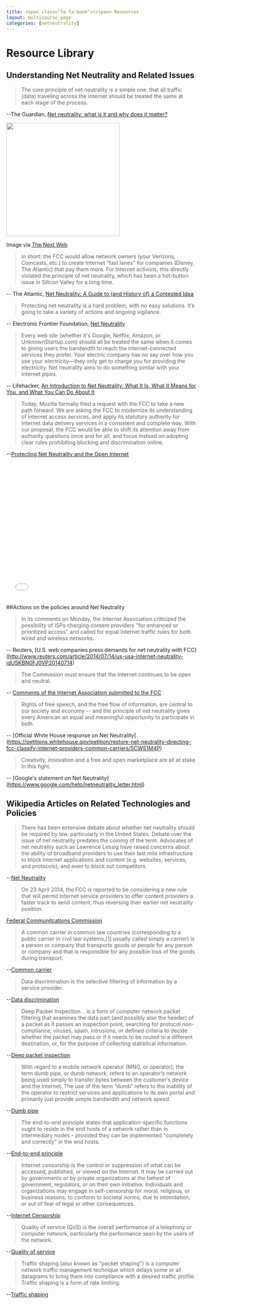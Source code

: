 ```yaml
---
title: <span class="fa fa-book"></span> Resources
layout: multicourse_page
categories: [netneutrality]
---
```


<script src="{{site.baseurl}}/js/make-api.js"></script>
<script src="{{site.baseurl}}/js/makeGallery.js"></script>

# Resource Library 

## Understanding Net Neutrality and Related Issues

>The core principle of net neutrality is a simple one: that all traffic (data) traveling across the internet should be treated the same at each stage of the process. 

--The Guardian, [Net neutrality: what is it and why does it matter?](http://www.theguardian.com/technology/2014/may/14/net-neutrality-fcc-what-is-it)

<div class="attribution">
<a href="http://thenextweb.com/us/2010/08/19/riaa-speaks-out-against-net-neutrality-again/"><img src="http://cdn1.tnwcdn.com/files/2010/08/net_neutrality.jpg" width="300px"></a>

<p>Image via <a href="http://thenextweb.com/us/2010/08/19/riaa-speaks-out-against-net-neutrality-again">The Next Web</a>
</p>
</div>

>In short: the FCC would allow network owners (your Verizons, Comcasts, etc.) to create Internet "fast lanes" for companies (Disney, The Atlantic) that pay them more. For Internet activists, this directly violated the principle of net neutrality, which has been a hot-button issue in Silicon Valley for a long time. 

-- The Atlantic, [Net Neutrality: A Guide to (and History of) a Contested Idea](http://www.theatlantic.com/technology/archive/2014/04/the-best-writing-on-net-neutrality/361237/)

>Protecting net neutrality is a hard problem, with no easy solutions.  It’s going to take a variety of actions and ongoing vigilance.

-- Electronic Frontier Foundation, [Net Neutrality](https://www.eff.org/issues/net-neutrality)

>Every web site (whether it's Google, Netflix, Amazon, or UnknownStartup.com) should all be treated the same when it comes to giving users the bandwidth to reach the internet-connected services they prefer. Your electric company has no say over how you use your electricity—they only get to charge you for providing the electricity. Net neutrality aims to do something similar with your internet pipes.

-- Lifehacker, [An Introduction to Net Neutrality: What It Is, What It Means for You, and What You Can Do About It](http://lifehacker.com/5720407/an-introduction-to-net-neutrality-what-it-is-what-it-means-for-you-and-what-you-can-do-about-it)

>Today, Mozilla formally filed a request with the FCC to take a new path forward. We are asking the FCC to modernize its understanding of Internet access services, and apply its statutory authority for Internet data delivery services in a consistent and complete way. With our proposal, the FCC would be able to shift its attention away from authority questions once and for all, and focus instead on adopting clear rules prohibiting blocking and discrimination online.

--[Protecting Net Neutrality and the Open Internet](https://blog.mozilla.org/netpolicy/2014/05/05/protecting-net-neutrality-and-the-open-internet/)

<iframe width="640" height="360" src="//www.youtube.com/embed/fpbOEoRrHyU" frameborder="0" allowfullscreen></iframe>

##Actions on the policies around Net Neutrality

>In its comments on Monday, the Internet Association criticized the possibility of ISPs charging content providers "for enhanced or prioritized access" and called for equal Internet traffic rules for both wired and wireless networks.

-- Reuters, [U.S. web companies press demands for net neutrality with FCC] (http://www.reuters.com/article/2014/07/14/us-usa-internet-neutrality-idUSKBN0FJ0VP20140714)

>The Commission must ensure that the Internet continues to be open and neutral.

-- [Comments of the Internet Association submitted to the FCC](http://internetassociation.org/wp-content/uploads/2014/07/Comments.pdf)

>Rights of free speech, and the free flow of information, are central to our society and economy -- and the principle of net neutrality gives every American an equal and meaningful opportunity to participate in both.

-- [Official White House response on Net Neutrality] (https://petitions.whitehouse.gov/petition/restore-net-neutrality-directing-fcc-classify-internet-providers-common-carriers/5CWS1M4P)

>Creativity, innovation and a free and open marketplace are all at stake in this fight.

-- [Google's statement on Net Neutrality] (https://www.google.com/help/netneutrality_letter.html)

## Wikipedia Articles on Related Technologies and Policies

>There has been extensive debate about whether net neutrality should be required by law, particularly in the United States. Debate over the issue of net neutrality predates the coining of the term. Advocates of net neutrality such as Lawrence Lessig have raised concerns about the ability of broadband providers to use their last mile infrastructure to block Internet applications and content (e.g. websites, services, and protocols), and even to block out competitors.

--[Net Neutrality](https://en.wikipedia.org/wiki/Network_neutrality)

>On 23 April 2014, the FCC is reported to be considering a new rule that will permit Internet service providers to offer content providers a faster track to send content, thus reversing their earlier net neutrality position.

[Federal Communitcations Commission](http://en.wikipedia.org/wiki/Federal_Communications_Commission)

>A common carrier in common law countries (corresponding to a public carrier in civil law systems,[1] usually called simply a carrier) is a person or company that transports goods or people for any person or company and that is responsible for any possible loss of the goods during transport. 

--[Common carrier](https://en.wikipedia.org/wiki/Common_carrier)

>Data discrimination is the selective filtering of information by a service provider. 

--[Data discrimination](https://en.wikipedia.org/wiki/Data_discrimination)

>Deep Packet Inspection... is a form of computer network packet filtering that examines the data part (and possibly also the header) of a packet as it passes an inspection point, searching for protocol non-compliance, viruses, spam, intrusions, or defined criteria to decide whether the packet may pass or if it needs to be routed to a different destination, or, for the purpose of collecting statistical information. 

--[Deep packet inspection](https://en.wikipedia.org/wiki/Deep_packet_inspection)

>With regard to a mobile network operator (MNO, or operator), the term dumb pipe, or dumb network, refers to an operator’s network being used simply to transfer bytes between the customer’s device and the Internet. The use of the term “dumb” refers to the inability of the operator to restrict services and applications to its own portal and primarily just provide simple bandwidth and network speed.

--[Dumb pipe](https://en.wikipedia.org/wiki/Dumb_pipe)

>The end-to-end principle states that application-specific functions ought to reside in the end hosts of a network rather than in intermediary nodes – provided they can be implemented "completely and correctly" in the end hosts. 

--[End-to-end principle](https://en.wikipedia.org/wiki/End-to-end_principle)

>Internet censorship is the control or suppression of what can be accessed, published, or viewed on the Internet. It may be carried out by governments or by private organizations at the behest of government, regulators, or on their own initiative. Individuals and organizations may engage in self-censorship for moral, religious, or business reasons, to conform to societal norms, due to intimidation, or out of fear of legal or other consequences.

--[Internet Censorship](https://en.wikipedia.org/wiki/Internet_censorship)

>Quality of service (QoS) is the overall performance of a telephony or computer network, particularly the performance seen by the users of the network.

--[Quality of service](https://en.wikipedia.org/wiki/Quality_of_service)

>Traffic shaping (also known as "packet shaping") is a computer network traffic management technique which delays some or all datagrams to bring them into compliance with a desired traffic profile. Traffic shaping is a form of rate limiting.

--[Traffic shaping](https://en.wikipedia.org/wiki/Traffic_shaping)